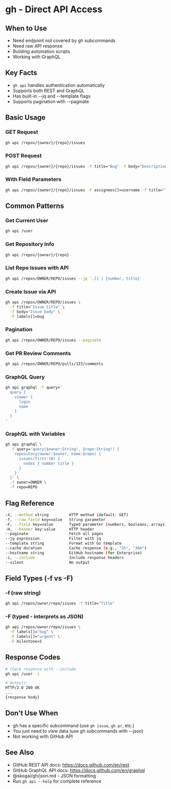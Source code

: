 # gh - Direct API Access

## When to Use
- Need endpoint not covered by gh subcommands
- Need raw API response
- Building automation scripts
- Working with GraphQL

## Key Facts
- `gh api` handles authentication automatically
- Supports both REST and GraphQL
- Has built-in --jq and --template flags
- Supports pagination with --paginate

## Basic Usage

### GET Request
```bash
gh api /repos/{owner}/{repo}/issues
```

### POST Request
```bash
gh api /repos/{owner}/{repo}/issues -f title="Bug" -f body="Description"
```

### With Field Parameters
```bash
gh api /repos/{owner}/{repo}/issues -F assignees[]=username -f title="Title"
```

## Common Patterns

### Get Current User
```bash
gh api /user
```

### Get Repository Info
```bash
gh api /repos/{owner}/{repo}
```

### List Repo Issues with API
```bash
gh api /repos/OWNER/REPO/issues --jq '.[] | {number, title}'
```

### Create Issue via API
```bash
gh api /repos/OWNER/REPO/issues \
  -f title="Issue title" \
  -f body="Issue body" \
  -F labels[]=bug
```

### Pagination
```bash
gh api /repos/OWNER/REPO/issues --paginate
```

### Get PR Review Comments
```bash
gh api /repos/OWNER/REPO/pulls/123/comments
```

### GraphQL Query
```bash
gh api graphql -f query='
  query {
    viewer {
      login
      name
    }
  }
'
```

### GraphQL with Variables
```bash
gh api graphql \
  -f query='query($owner:String!, $repo:String!) {
    repository(owner:$owner, name:$repo) {
      issues(first:10) {
        nodes { number title }
      }
    }
  }' \
  -f owner=OWNER \
  -f repo=REPO
```

## Flag Reference

```bash
-X, --method string         HTTP method (default: GET)
-f, --raw-field key=value   String parameter
-F, --field key=value       Typed parameter (numbers, booleans, arrays)
-H, --header key:value      HTTP header
--paginate                  Fetch all pages
--jq expression             Filter with jq
--template string           Format with Go template
--cache duration            Cache response (e.g., "1h", "30m")
--hostname string           GitHub hostname (for Enterprise)
-i, --include               Include response headers
--silent                    No output
```

## Field Types (-f vs -F)

### -f (raw string)
```bash
gh api /repos/owner/repo/issues -f title="Title"
```

### -F (typed - interprets as JSON)
```bash
gh api /repos/owner/repo/issues \
  -F labels[]="bug" \
  -F labels[]="urgent" \
  -F milestone=5
```

## Response Codes

```bash
# Check response with --include
gh api /user -i

# Outputs:
HTTP/2.0 200 OK
...
{response body}
```

## Don't Use When
- gh has a specific subcommand (use `gh issue`, `gh pr`, etc.)
- You just need to view data (use gh subcommands with --json)
- Not working with GitHub API

## See Also
- GitHub REST API docs: https://docs.github.com/en/rest
- GitHub GraphQL API docs: https://docs.github.com/en/graphql
- @skogai/gh/json.md - JSON formatting
- Run `gh api --help` for complete reference
